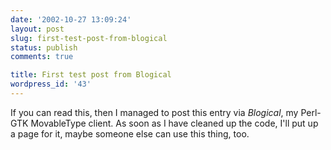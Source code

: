 ```yaml
---
date: '2002-10-27 13:09:24'
layout: post
slug: first-test-post-from-blogical
status: publish
comments: true

title: First test post from Blogical
wordpress_id: '43'
---
```


If you can read this, then I managed to post this entry via _Blogical_, my Perl-GTK MovableType client.
As soon as I have cleaned up the code, I'll put up a page for it, maybe someone else can use this thing, too.

